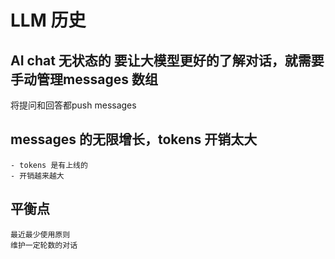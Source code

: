 # LLM 历史


## AI chat 无状态的 要让大模型更好的了解对话，就需要手动管理messages 数组
  将提问和回答都push messages

## messages 的无限增长，tokens 开销太大
    - tokens 是有上线的
    - 开销越来越大

## 平衡点

    最近最少使用原则
    维护一定轮数的对话